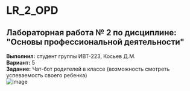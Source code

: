 # LR_2_OPD  
## Лабораторная работа № 2 по дисциплине: "Основы профессиональной деятельности"    
**Выполнил:** студент группы ИВТ-223, Косьев Д.М.    
**Вариант:** 5    
**Задание:** Чат-бот родителей в классе (возможность смотреть успеваемость своего ребенка)        
![image](https://github.com/6y6jiuk273/LR_2_OPD/assets/125188456/300b6973-dc44-46b7-9794-9d3b4c9be8ab)
